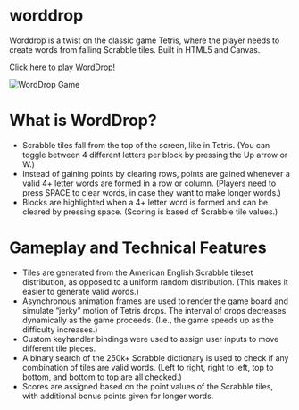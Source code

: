 # worddrop 

Worddrop is a twist on the classic game Tetris, where the player needs to create words from falling Scrabble tiles. Built in HTML5 and Canvas.

[Click here to play WordDrop!](https://guanw88.github.io/worddrop)

![WordDrop Game](http://www.george-wang.com/images/worddrop.gif "WordDrop in Action")


# What is WordDrop?
* Scrabble tiles fall from the top of the screen, like in Tetris. (You can toggle between 4 different letters per block by pressing the Up arrow or W.)
* Instead of gaining points by clearing rows, points are gained whenever a valid 4+ letter words are formed in a row or column. (Players need to press SPACE to clear words, in case they want to make longer words.)
* Blocks are highlighted when a 4+ letter word is formed and can be cleared by pressing space. (Scoring is based of Scrabble tile values.)

# Gameplay and Technical Features
* Tiles are generated from the American English Scrabble tileset distribution, as opposed to a uniform random distribution. (This makes it easier to generate valid words.)
* Asynchronous animation frames are used to render the game board and simulate “jerky” motion of Tetris drops. The interval of drops decreases dynamically as the game proceeds. (I.e., the game speeds up as the difficulty increases.)
* Custom keyhandler bindings were used to assign user inputs to move different tile pieces. 
* A binary search of the 250k+ Scrabble dictionary is used to check if any combination of tiles are valid words. (Left to right, right to left, top to bottom, and bottom to top are all checked.)
* Scores are assigned based on the point values of the Scrabble tiles, with additional bonus points given for longer words.
